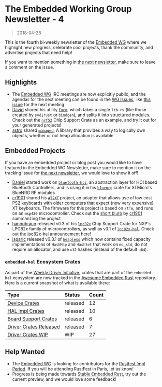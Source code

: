 # The Embedded Working Group Newsletter - 4

> 2018-04-28

This is the fourth bi-weekly newsletter of the [Embedded WG] where we highlight new progress, celebrate cool projects, thank the community, and advertise projects that need help!

If you want to mention something in [the next newsletter], make sure to leave a comment on the issue.

[the next newsletter]: https://github.com/rust-lang-nursery/embedded-wg/issues/93
[Embedded WG]: https://github.com/rust-lang-nursery/embedded-wg

## Highlights

* The [Embedded WG] IRC meetings are now explicitly public, and the agendas for the next meeting can be found in the [WG Issues], like [this issue] for the next meeting
* [David] shared his utility [`Form`], which takes a single `lib.rs` (like those created by `svd2rust` or `bindgen`), and splits it into structured modules. Check out the [`nrf52`] Chip Support Crate as an example, and try it out for your generated projects!
* [astro] shared [`managed`], A library that provides a way to logically own objects, whether or not heap allocation is available

[WG Issues]: https://github.com/rust-lang-nursery/embedded-wg/issues
[this issue]: https://github.com/rust-lang-nursery/embedded-wg/issues/91
[David]: https://github.com/djmcgill
[`Form`]: https://github.com/djmcgill/form
[`nrf52`]: https://github.com/jamesmunns/nrf52/tree/master/src
[astro]: https://github.com/astro
[`managed`]: https://crates.io/crates/managed


## Embedded Projects

If you have an embedded project or blog post you would like to have featured in the Embedded WG Newsletter, make sure to mention it on the tracking issue for [the next newsletter], we would love to show it off!

* [Daniel] started work on [`bluetooth-hci`], an abstraction layer for HCI based Bluetooth Controllers, and is using it in his [`bluenrg`] crate for STMicro's BlueNRG RF modules
* [cr1901] shared his [`AT2XT`] project, an adapter that allows use of low cost PS2 keyboards with older computers that expect (now very expensive) XT keyboards. The firmware for this project is based on `rtfm`, and runs on an `msp430` microcontroller. Check out the [short blurb] by [cr1901] summarizing the project
* [hannobraun] released v0.3 of his [`lpc82x`] Chip Support Crate for NXP's LPC82x family of microcontrollers, as well as v0.1 of [`lpc82x-hal`]. Check out the [lpc82x-hal announcement] here!
* [japaric] released v0.3.1 of [`heapless`] which now contains fixed capacity implementations of `HashMap` and `HashSet` that work on `no_std`, do not require an allocator, and use `u32` hashes (instead of the default `u64`).

[`AT2XT`]: https://github.com/cr1901/AT2XT
[cr1901]: https://github.com/cr1901
[japaric]: https://github.com/japaric
[`heapless`]: https://crates.io/crates/heapless
[Daniel]: https://github.com/danielgallagher0
[`bluetooth-hci`]: https://github.com/danielgallagher0/bluetooth-hci
[`bluenrg`]: https://github.com/danielgallagher0/bluenrg
[hannobraun]: https://github.com/hannobraun
[`lpc82x`]: https://crates.io/crates/lpc82x
[`lpc82x-hal`]: https://crates.io/crates/lpc82x-hal
[lpc82x-hal announcement]: https://users.rust-lang.org/t/lpc82x-hal-0-1-hardware-abstraction-layer-for-nxp-lpc82x-mcus/17116
[short blurb]: https://github.com/rust-lang-nursery/embedded-wg/pull/94#issuecomment-385172043

### `embedded-hal` Ecosystem Crates

As part of the [Weekly Driver Initiative], crates that are part of the `embedded-hal` ecosystem are now tracked in the [Awesome Embedded Rust] repository. Here is a current snapshot of what is available there:

| Type                      | Status    | Count |
| :---                      | :-----    | :---- |
| [Device Crates]           | released  | 12    |
| [HAL Impl Crates]         | released  | 10    |
| [Board Support Crates]    | released  | 6     |
| [Driver Crates Released]  | released  | 7     |
| [Driver Crates WIP]       | WIP       | 27    |

[Awesome Embedded Rust]: https://github.com/rust-embedded/awesome-embedded-rust
[Weekly Driver Initiative]: https://github.com/rust-lang-nursery/embedded-wg/issues/39
[Device Crates]: https://github.com/rust-embedded/awesome-embedded-rust#device-crates
[HAL Impl Crates]: https://github.com/rust-embedded/awesome-embedded-rust#hal-implementation-crates
[Board Support Crates]: https://github.com/rust-embedded/awesome-embedded-rust#board-support-crates
[Driver Crates Released]: https://github.com/rust-embedded/awesome-embedded-rust#driver-crates
[Driver Crates WIP]: https://github.com/rust-embedded/awesome-embedded-rust#wip

## Help Wanted

* The [Embedded WG] is looking for contributors for the [Rustfest Impl Period]. If you will be attending RustFest in Paris, let us know!
* Progress is being made towards [Stable Embedded Rust], try out the current preview, and we would love some feedback!

[Stable Embedded Rust]: https://github.com/rust-lang-nursery/embedded-wg/issues/42#issuecomment-384524779
[Rustfest Impl Period]: https://github.com/rust-lang-nursery/embedded-wg/issues/90
